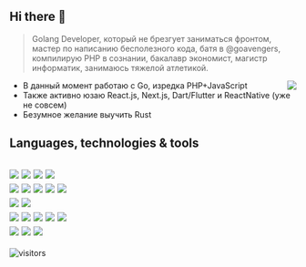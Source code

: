 ## Hi there 👋

> Golang Developer, который не брезгует заниматься фронтом, мастер по написанию бесполезного кода, батя в @goavengers, компилирую PHP в сознании, бакалавр экономист, магистр информатик, занимаюсь тяжелой атлетикой.

<img align='right' src="https://github-readme-stats.vercel.app/api?username=zikwall&show_icons=true&line_height=27">

- В данный момент работаю с Go, изредка PHP+JavaScript 
- Также активно юзаю React.js, Next.js, Dart/Flutter и ReactNative (уже не совсем)
- Безумное желание выучить Rust

## Languages, technologies & tools
![](https://img.shields.io/badge/Lang-Go-informational?style=flat&logo=Go&logoColor=white&color=2bbc8a)
![](https://img.shields.io/badge/Lang-JavaScript-informational?style=flat&logo=JavaScript&logoColor=white&color=2bbc8a)
![](https://img.shields.io/badge/Lang-PHP-informational?style=flat&logo=php&logoColor=white&color=2bbc8a)
![](https://img.shields.io/badge/Lang-Dart-informational?style=flat&logo=Dart&logoColor=white&color=2bbc8a)
<br>
![](https://img.shields.io/badge/Framework-React-informational?style=flat&logo=React&logoColor=white&color=2bbc8a)
![](https://img.shields.io/badge/Framework-Flutter-informational?style=flat&logo=Flutter&logoColor=white&color=2bbc8a)
![](https://img.shields.io/badge/Framework-ReactNative-informational?style=flat&logo=React&logoColor=white&color=2bbc8a)
![](https://img.shields.io/badge/Framework-Yii2-informational?style=flat&logo=PHP&logoColor=white&color=2bbc8a)
![](https://img.shields.io/badge/Framework-Next.js-informational?style=flat&logo=Next.js&logoColor=white&color=2bbc8a)
<br>
![](https://img.shields.io/badge/DevOps-Docker-informational?style=flat&logo=docker&logoColor=white&color=2bbc8a)
![](https://img.shields.io/badge/DevOps-Bash-informational?style=flat&logo=GNU%20bash&logoColor=white&color=2bbc8a)
<br>
![](https://img.shields.io/badge/DB-Mysql-informational?style=flat&logo=Mysql&logoColor=white&color=2bbc8a)
![](https://img.shields.io/badge/DB-Redis-informational?style=flat&logo=Redis&logoColor=white&color=2bbc8a)
![](https://img.shields.io/badge/DB-Clickhouse-informational?style=flat&logo=Yandex&logoColor=white&color=2bbc8a)
![](https://img.shields.io/badge/DB-Apache%20Kafka-informational?style=flat&logo=Apache%20Kafka&logoColor=white&color=2bbc8a)
![](https://img.shields.io/badge/DB-InfluxDB-informational?style=flat&logo=InfluxDB&logoColor=white&color=2bbc8a)
<br>
![](https://img.shields.io/badge/Apps-Google%20Play-informational?style=flat&logo=Google%20Play&logoColor=white&color=2bbc8a)
![](https://img.shields.io/badge/Apps-Firebase-informational?style=flat&logo=Firebase&logoColor=white&color=2bbc8a)
![](https://img.shields.io/badge/Apps-Google%20Ads-informational?style=flat&logo=Google%20Ads&logoColor=white&color=2bbc8a)
---------------------------------------
![visitors](https://visitor-badge.glitch.me/badge?page_id=zikwall)
